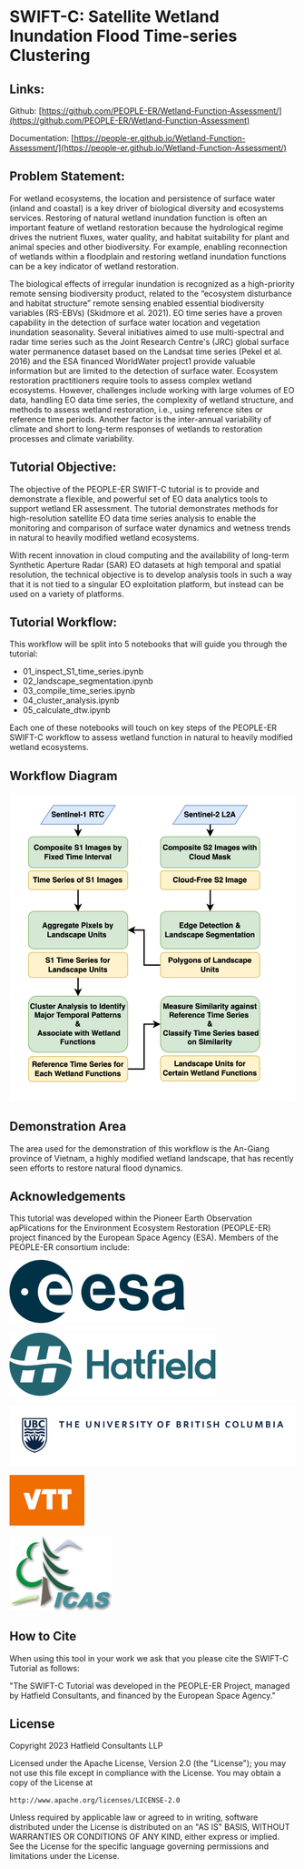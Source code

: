 # SWIFT-C: Satellite Wetland Inundation Flood Time-series Clustering

## Links:

Github: [https://github.com/PEOPLE-ER/Wetland-Function-Assessment/](https://github.com/PEOPLE-ER/Wetland-Function-Assessment)

Documentation: [https://people-er.github.io/Wetland-Function-Assessment/](https://people-er.github.io/Wetland-Function-Assessment/)


## Problem Statement:

For wetland ecosystems, the location and persistence of surface water (inland and coastal) is a key driver 
of biological diversity and ecosystems services. Restoring of natural wetland inundation function is often 
an important feature of wetland restoration because the hydrological regime drives the nutrient fluxes, 
water quality, and habitat suitability for plant and animal species and other biodiversity. For example, 
enabling reconnection of wetlands within a floodplain and restoring wetland inundation functions can 
be a key indicator of wetland restoration.

The biological effects of irregular inundation is recognized as a high-priority remote sensing biodiversity 
product, related to the “ecosystem disturbance and habitat structure” remote sensing enabled essential 
biodiversity variables (RS-EBVs) (Skidmore et al. 2021).
EO time series have a proven capability in the detection of surface water location and vegetation 
inundation seasonality. Several initiatives aimed to use multi-spectral and radar time series such as the Joint 
Research Centre's (JRC) global surface water permanence dataset based on the Landsat time series (Pekel 
et al. 2016) and the ESA financed WorldWater project1 provide valuable information but are limited to the 
detection of surface water. Ecosystem restoration practitioners require tools to assess complex wetland ecosystems. 
However, challenges include working with large volumes of EO data, handling EO data time series, the complexity of
wetland structure, and methods to assess wetland restoration, i.e., using reference sites or reference time periods.
Another factor is the inter-annual variability of climate and short to long-term responses of wetlands to restoration processes 
and climate variability.

## Tutorial Objective:

The objective of the PEOPLE-ER SWIFT-C tutorial is to provide and demonstrate a flexible, and powerful 
set of EO data analytics tools to support wetland ER assessment. The tutorial demonstrates methods for high-resolution
satellite EO data time series analysis to enable the monitoring and comparison of surface water 
dynamics and wetness trends in natural to heavily modified wetland ecosystems.

With recent innovation in cloud computing and the availability of long-term Synthetic Aperture Radar 
(SAR) EO datasets at high temporal and spatial resolution, the technical objective is to develop analysis 
tools in such a way that it is not tied to a singular EO exploitation platform, but instead can be used 
on a variety of platforms.

## Tutorial Workflow:

This workflow will be split into 5 notebooks that will guide you through the tutorial:

- 01_inspect_S1_time_series.ipynb
- 02_landscape_segmentation.ipynb
- 03_compile_time_series.ipynb
- 04_cluster_analysis.ipynb
- 05_calculate_dtw.ipynb

Each one of these notebooks will touch on key steps of the PEOPLE-ER SWIFT-C workflow to assess wetland function in natural to heavily modified wetland ecosystems.

## Workflow Diagram
![Alt text](asset/workflow.png "Graph of Workflow")

## Demonstration Area

The area used for the demonstration of this workflow is the An-Giang province of Vietnam, a highly modified wetland landscape, that has recently seen efforts to restore natural flood dynamics.

## Acknowledgements


This tutorial was developed within the Pioneer Earth Observation apPlications for the Environment Ecosystem 
Restoration (PEOPLE-ER) project financed by the European Space Agency (ESA). Members of the PEOPLE-ER consortium include:

![image](asset/ESA_logo_2020_Deep_25per.png)


![image](asset/Hatfield_Logo_Hor_Blue_RGB_rescaled.png)


![image](asset/ubc-logo-2018-fullsig-blue-rgb300_rescaled3.png)


![image](asset/VTT_Orange_Logo_150per.png)


![image](asset/INCDS_logo_150per.jpg)

## How to Cite

When using this tool in your work we ask that you please cite the SWIFT-C Tutorial as follows:

"The SWIFT-C Tutorial was developed in the PEOPLE-ER Project, managed by Hatfield Consultants, and financed by the European Space Agency."

## License

Copyright 2023 Hatfield Consultants LLP

Licensed under the Apache License, Version 2.0 (the "License");
you may not use this file except in compliance with the License.
You may obtain a copy of the License at

    http://www.apache.org/licenses/LICENSE-2.0

Unless required by applicable law or agreed to in writing, software
distributed under the License is distributed on an "AS IS" BASIS,
WITHOUT WARRANTIES OR CONDITIONS OF ANY KIND, either express or implied.
See the License for the specific language governing permissions and
limitations under the License.

